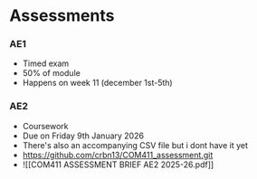 
# Assessments

### AE1 
- Timed exam
- 50% of module
- Happens on week 11 (december 1st-5th)

### AE2
- Coursework
- Due on Friday 9th January 2026
- There's also an accompanying CSV file but i dont have it yet
- https://github.com/crbn13/COM411_assessment.git 
- ![[COM411 ASSESSMENT BRIEF AE2 2025-26.pdf]]